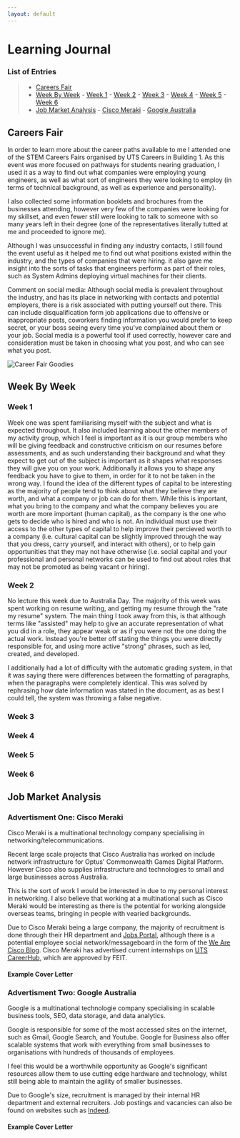```yaml
---
layout: default
---
```

# Learning Journal

### List of Entries
>- [Careers Fair](./learnJournal.md#careers-fair)
>- [Week By Week](./learnJournal.md#week-by-week)
    - [Week 1](./learnJournal.md#week-1)
    - [Week 2](./learnJournal.md#week-2)
    - [Week 3](./learnJournal.md#week-3)
    - [Week 4](./learnJournal.md#week-4)
    - [Week 5](./learnJournal.md#week-5)
    - [Week 6](./learnJournal.md#week-6)
>- [Job Market Analysis](./learnJournal.md#job-market-analysis)
    - [Cisco Meraki](./learnJournal.md#advertisment-one-cisco-meraki)
    - [Google Australia](./learnJournal.md#advertisment-two-google-australia)




## Careers Fair
In order to learn more about the career paths available to me I attended one of the STEM Careers Fairs organised by UTS Careers in Building 1.
As this event was more focused on pathways for students nearing graduation, I used it as a way to find out what companies were employing young engineers, as well as what sort of engineers they were looking to employ (in terms of technical background, as well as experience and personality).

I also collected some information booklets and brochures from the businesses attending, however very few of the companies were looking for my skillset, and even fewer still were looking to talk to someone with so many years left in their degree (one of the representatives literally tutted at me and proceeded to ignore me).

Although I was unsuccessful in finding any industry contacts, I still found the event useful as it helped me to find out what positions existed within the industry, and the types of companies that were hiring. it also gave me insight into the sorts of tasks that engineers perform as part of their roles, such as System Admins deploying virtual machines for their clients.

Comment on social media:
Although social media is prevalent throughout the industry, and has its place in networking with contacts and potential employers, there is a risk associated with putting yourself out there. This can include disqualification form job applications due to offensive or inappropriate posts, coworkers finding information you would prefer to keep secret, or your boss seeing every time you've complained about them or your job. Social media is a powerful tool if used correctly, however care and consideration must be taken in choosing what you post, and who can see what you post.

![Career Fair Goodies](./assets/images/careerFair.JPG)


## Week By Week

### Week 1

Week one was spent familiarising myself with the subject and what is expected throughout. It also included learning about the other members of my activity group, which I feel is important as it is our group members who will be giving feedback and constructive criticism on our resumes before assessments, and as such understanding their background and what they expect to get out of the subject is important as it shapes what responses they will give you on your work. Additionally it allows you to shape any feedback you have to give to them, in order for it to not be taken in the wrong way. I found the idea of the different types of capital to be interesting as the majority of people tend to think about what they believe they are worth, and what a company or job can do for them. While this is important, what you bring to the company and what the company believes you are worth are more important (human capital), as the company is the one who gets to decide who is hired and who is not. An individual must use their access to the other types of capital to help improve their percieved worth to a company (i.e. cultural capital can be slightly improved through the way that you dress, carry yourself, and interact with others), or to help gain opportunities that they may not have otherwise (i.e. social capital and your professional and personal networks can be used to find out about roles that may not be promoted as being vacant or hiring).


### Week 2

No lecture this week due to Australia Day.
The majority of this week was spent working on resume writing, and getting my resume through the "rate my resume" system. The main thing I took away from this, is that although terms like "assisted" may help to give an accurate representation of what you did in a role, they appear weak or as if you were not the one doing the actual work. Instead you're better off stating the things you were directly responsible for, and using more active "strong" phrases, such as led, created, and developed.

I additionally had a lot of difficulty with the automatic grading system, in that it was saying there were differences between the formatting of paragraphs, when the paragraphs were completely identical. This was solved by rephrasing how date information was stated in the document, as as best I could tell, the system was throwing a false negative.

### Week 3


### Week 4


### Week 5


### Week 6







## Job Market Analysis



### Advertisment One: Cisco Meraki
Cisco Meraki is a multinational technology company specialising in networking/telecommunications.

Recent large scale projects that Cisco Australia has worked on include network infrastructure for Optus' Commonwealth Games Digital Platform. However Cisco also supplies infrastructure and technologies to small and large businesses across Australia.

This is the sort of work I would be interested in due to my personal interest in networking. I also believe that working at a multinational such as Cisco Meraki would be interesting as there is the potential for working alongside overseas teams, bringing in people with vearied backgrounds.

Due to Cisco Meraki being a large company, the majority of recruitment is done through their HR department and [Jobs Portal](https://jobs.cisco.com/), although there is a potential employee social network/messageboard in the form of the [We Are Cisco Blog](https://www.cisco.com/c/en/us/about/careers/we-are-cisco/social-and-blog.html).
Cisco Meraki has advertised current internships on [UTS CareerHub](https://careerhub.uts.edu.au/students/jobs/detail/4657200/network-support-engineer-inter), which are approved by FEIT.

#### Example Cover Letter




### Advertisment Two: Google Australia
Google is a multinational technologie company specialising in scalable business tools, SEO, data storage, and data analytics.

Google is responsible for some of the most accessed sites on the internet, such as Gmail, Google Search, and Youtube. Google for Business also offer scalable systems that work with everything from small businesses to organisations with hundreds of thousands of employees.

I feel this would be a worthwhile opportunity as Google's significant resources allow them to use cutting edge hardware and technology, whilst still being able to maintain the agility of smaller businesses.

Due to Google's size, recruitment is managed by their internal HR department and external recruiters. Job postings and vacancies can also be found on websites such as [Indeed](https://au.indeed.com/viewjob?jk=29e1170cd24c765d&tk=1d2gck83510ad003&from=serp&vjs=3).


#### Example Cover Letter